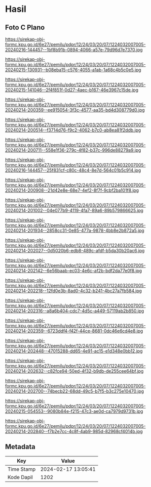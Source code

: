 # Hasil

## Foto C Plano

https://sirekap-obj-formc.kpu.go.id/6e27/pemilu/pdpr/12/24/03/20/07/1224032007005-20240216-144457--1bf8b91b-0894-4066-a57e-79d96d7e7370.jpg

https://sirekap-obj-formc.kpu.go.id/6e27/pemilu/pdpr/12/24/03/20/07/1224032007005-20240215-130931--b08eba15-c576-4055-a1ab-1a68c4b5c0e5.jpg

https://sirekap-obj-formc.kpu.go.id/6e27/pemilu/pdpr/12/24/03/20/07/1224032007005-20240215-141046--2f4f851f-0d27-4aec-b167-46e3967c15de.jpg

https://sirekap-obj-formc.kpu.go.id/6e27/pemilu/pdpr/12/24/03/20/07/1224032007005-20240214-200359--ee915054-3f3c-4577-aa35-bd4d308779d0.jpg

https://sirekap-obj-formc.kpu.go.id/6e27/pemilu/pdpr/12/24/03/20/07/1224032007005-20240214-200514--f3714d76-f9c2-4062-b7c0-ab8ea81f2ddb.jpg

https://sirekap-obj-formc.kpu.go.id/6e27/pemilu/pdpr/12/24/03/20/07/1224032007005-20240214-200711--558e1f36-279c-4f82-b37c-996de88279a9.jpg

https://sirekap-obj-formc.kpu.go.id/6e27/pemilu/pdpr/12/24/03/20/07/1224032007005-20240216-144457--25f831cf-c80c-48c4-8e7d-564c01b5c914.jpg

https://sirekap-obj-formc.kpu.go.id/6e27/pemilu/pdpr/12/24/03/20/07/1224032007005-20240214-200908--21d42e8e-68e7-4ef2-8f7f-9cbf2ba101f8.jpg

https://sirekap-obj-formc.kpu.go.id/6e27/pemilu/pdpr/12/24/03/20/07/1224032007005-20240214-201002--04e077b9-4119-4fa7-89a6-89b579866625.jpg

https://sirekap-obj-formc.kpu.go.id/6e27/pemilu/pdpr/12/24/03/20/07/1224032007005-20240214-201934--2858cc31-0e85-477a-9878-4bb8e2b872a5.jpg

https://sirekap-obj-formc.kpu.go.id/6e27/pemilu/pdpr/12/24/03/20/07/1224032007005-20240214-202027--0d5020b6-edb8-489c-afdf-b5da30b20ac6.jpg

https://sirekap-obj-formc.kpu.go.id/6e27/pemilu/pdpr/12/24/03/20/07/1224032007005-20240214-202142--6e56baab-ec03-4e6c-af2b-bdf2da77e0f8.jpg

https://sirekap-obj-formc.kpu.go.id/6e27/pemilu/pdpr/12/24/03/20/07/1224032007005-20240214-202218--12fd0e3b-8ad0-4c32-b241-4bc27a7fb584.jpg

https://sirekap-obj-formc.kpu.go.id/6e27/pemilu/pdpr/12/24/03/20/07/1224032007005-20240214-202316--a8a6b404-cdc7-4d5c-a449-57119ab2b850.jpg

https://sirekap-obj-formc.kpu.go.id/6e27/pemilu/pdpr/12/24/03/20/07/1224032007005-20240214-202359--6723ddf4-f42f-44ce-8681-0dc46e6cd4e8.jpg

https://sirekap-obj-formc.kpu.go.id/6e27/pemilu/pdpr/12/24/03/20/07/1224032007005-20240214-202448--47015288-dd65-4e91-ac15-e1d348e0bb12.jpg

https://sirekap-obj-formc.kpu.go.id/6e27/pemilu/pdpr/12/24/03/20/07/1224032007005-20240214-202632--c82fce94-50ed-4f32-b9db-de255cee64bf.jpg

https://sirekap-obj-formc.kpu.go.id/6e27/pemilu/pdpr/12/24/03/20/07/1224032007005-20240214-202700--74becb22-68dd-49c5-b7f5-b3c275e10470.jpg

https://sirekap-obj-formc.kpu.go.id/6e27/pemilu/pdpr/12/24/03/20/07/1224032007005-20240215-054553--9080b84e-f215-47c3-ae0d-ca7979d9731b.jpg

https://sirekap-obj-formc.kpu.go.id/6e27/pemilu/pdpr/12/24/03/20/07/1224032007005-20240214-202840--f7b2e7cc-4c8f-4ab9-985d-82968cf4014b.jpg


## Metadata

| Key        | Value               |
| ---------- | ------------------- |
| Time Stamp | 2024-02-17 13:05:41 |
| Kode Dapil | 1202                |




